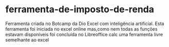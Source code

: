 # ferramenta-de-imposto-de-renda
Ferramenta criada no Botcamp da Dio  Excel com inteligência artificial. 
Esta ferramenta foi iniciada no excel online mas,como nem todas as funções estavam disponíveis foi concluída no Libreoffice calc uma ferramenta livre semelhante ao excel
